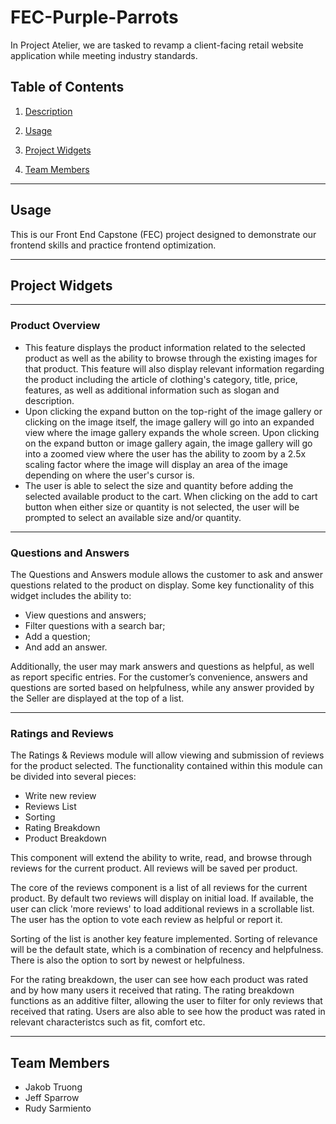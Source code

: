 # FEC-Purple-Parrots
  In Project Atelier, we are tasked to revamp a client-facing retail website application while meeting industry standards.

  ## Table of Contents
  1. <a href='#description'> Description</a>

  2. <a href='#usage'> Usage</a>

  3. <a href='#project-widgets'> Project Widgets</a>

  4. <a href='#team-members'> Team Members</a>

---
  ## Usage
  This is our Front End Capstone (FEC) project designed to demonstrate our frontend skills and practice frontend optimization.

---
 ## Project Widgets
---
  ### Product Overview
* This feature displays the product information related to the selected product as well as the ability to browse through the existing images for that product. This feature will also display relevant information regarding the product including the article of clothing's category, title, price, features, as well as additional information such as slogan and description.
* Upon clicking the expand button on the top-right of the image gallery or clicking on the image itself, the image gallery will go into an expanded view where the image gallery expands the whole screen. Upon clicking on the expand button or image gallery again, the image gallery will go into a zoomed view where the user has the ability to zoom by a 2.5x scaling factor where the image will display an area of the image depending on where the user's cursor is.
* The user is able to select the size and quantity before adding the selected available product to the cart. When clicking on the add to cart button when either size or quantity is not selected, the user will be prompted to select an available size and/or quantity.
---
  ### Questions and Answers
  The Questions and Answers module allows the customer to ask and answer questions related to the product on display. Some key functionality of this widget includes the ability to:

  * View questions and answers;
  * Filter questions with a search bar;
  * Add a question;
  * And add an answer.

  Additionally, the user may mark answers and questions as helpful, as well as report specific entries. For the customer’s convenience, answers and questions are sorted based on helpfulness, while any answer provided by the Seller are displayed at the top of a list.

---
  ### Ratings and  Reviews
  The Ratings & Reviews module will allow viewing and submission of reviews for the product selected.  The functionality contained within this module can be divided into several pieces:
  
* Write new review
* Reviews List
* Sorting 
* Rating Breakdown
* Product Breakdown

This component will extend the ability to write, read, and browse through reviews for the current product. 
All reviews will be saved per product.

The core of the reviews component is a list of all reviews for the current product.  By default two reviews will display on initial load.  If available, the user can click 'more reviews' to load additional reviews in a scrollable list.  The user has the option to vote each review as helpful or report it.

Sorting of the list is another key feature implemented.  Sorting of relevance will be the default state, which is a combination of recency and helpfulness.  There is also the option to sort by newest or helpfulness.

For the rating breakdown, the user can see how each product was rated and by how many users it received that rating. The rating breakdown functions as an additive filter, allowing the user to filter for only reviews that received that rating.  Users are also able to see how the product was rated in relevant characteristcs such as fit, comfort etc.



---
  ## Team Members

  * Jakob Truong
  * Jeff Sparrow
  * Rudy Sarmiento
